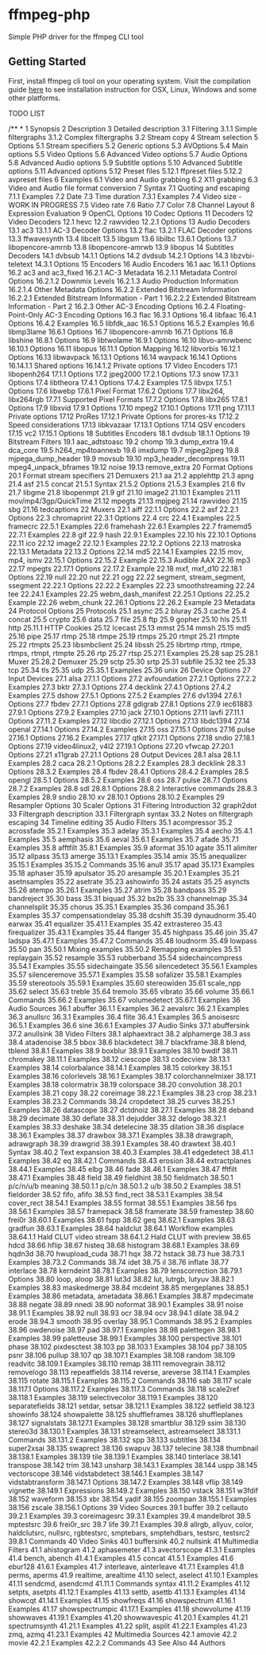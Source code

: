 # ffmpeg-php
Simple PHP driver for the ffmpeg CLI tool

## Getting Started

First, install ffmpeg cli tool on your operating system. Visit the compilation guide [here](https://trac.ffmpeg.org/wiki/CompilationGuide) to see installation instruction for OSX, Linux, Windows and some other platforms.

TODO LIST


/**
 *
1 Synopsis
2 Description
3 Detailed description
    3.1 Filtering
        3.1.1 Simple filtergraphs
        3.1.2 Complex filtergraphs
    3.2 Stream copy
4 Stream selection
5 Options
    5.1 Stream specifiers
    5.2 Generic options
    5.3 AVOptions
    5.4 Main options
    5.5 Video Options
    5.6 Advanced Video options
    5.7 Audio Options
    5.8 Advanced Audio options
    5.9 Subtitle options
    5.10 Advanced Subtitle options
    5.11 Advanced options
    5.12 Preset files
        5.12.1 ffpreset files
        5.12.2 avpreset files
6 Examples
    6.1 Video and Audio grabbing
    6.2 X11 grabbing
    6.3 Video and Audio file format conversion
7 Syntax
    7.1 Quoting and escaping
    7.1.1 Examples
    7.2 Date
    7.3 Time duration
    7.3.1 Examples
    7.4 Video size - WORK IN PROGRESS
    7.5 Video rate
    7.6 Ratio
    7.7 Color
    7.8 Channel Layout
8 Expression Evaluation
9 OpenCL Options
10 Codec Options
11 Decoders
12 Video Decoders
    12.1 hevc
    12.2 rawvideo
        12.2.1 Options
13 Audio Decoders
    13.1 ac3
        13.1.1 AC-3 Decoder Options
    13.2 flac
        13.2.1 FLAC Decoder options
    13.3 ffwavesynth
    13.4 libcelt
    13.5 libgsm
    13.6 libilbc
    13.6.1 Options
    13.7 libopencore-amrnb
    13.8 libopencore-amrwb
    13.9 libopus
14 Subtitles Decoders
    14.1 dvbsub
        14.1.1 Options
    14.2 dvdsub
        14.2.1 Options
    14.3 libzvbi-teletext
        14.3.1 Options
15 Encoders
16 Audio Encoders
    16.1 aac
        16.1.1 Options
    16.2 ac3 and ac3_fixed
        16.2.1 AC-3 Metadata
            16.2.1.1 Metadata Control Options
            16.2.1.2 Downmix Levels
            16.2.1.3 Audio Production Information
            16.2.1.4 Other Metadata Options
        16.2.2 Extended Bitstream Information
            16.2.2.1 Extended Bitstream Information - Part 1
            16.2.2.2 Extended Bitstream Information - Part 2
        16.2.3 Other AC-3 Encoding Options
        16.2.4 Floating-Point-Only AC-3 Encoding Options
    16.3 flac
        16.3.1 Options
    16.4 libfaac
        16.4.1 Options
        16.4.2 Examples
    16.5 libfdk_aac
        16.5.1 Options
        16.5.2 Examples
    16.6 libmp3lame
        16.6.1 Options
    16.7 libopencore-amrnb
        16.7.1 Options
    16.8 libshine
        16.8.1 Options
    16.9 libtwolame
        16.9.1 Options
    16.10 libvo-amrwbenc
        16.10.1 Options
    16.11 libopus
        16.11.1 Option Mapping
    16.12 libvorbis
        16.12.1 Options
    16.13 libwavpack
        16.13.1 Options
    16.14 wavpack
        16.14.1 Options
            16.14.1.1 Shared options
            16.14.1.2 Private options
17 Video Encoders
    17.1 libopenh264
        17.1.1 Options
    17.2 jpeg2000
        17.2.1 Options
    17.3 snow
        17.3.1 Options
    17.4 libtheora
        17.4.1 Options
        17.4.2 Examples
    17.5 libvpx
        17.5.1 Options
    17.6 libwebp
        17.6.1 Pixel Format
        17.6.2 Options
    17.7 libx264, libx264rgb
        17.7.1 Supported Pixel Formats
        17.7.2 Options
    17.8 libx265
        17.8.1 Options
    17.9 libxvid
        17.9.1 Options
    17.10 mpeg2
        17.10.1 Options
    17.11 png
        17.11.1 Private options
    17.12 ProRes
        17.12.1 Private Options for prores-ks
        17.12.2 Speed considerations
    17.13 libkvazaar
        17.13.1 Options
    17.14 QSV encoders
    17.15 vc2
        17.15.1 Options
18 Subtitles Encoders
    18.1 dvdsub
        18.1.1 Options
19 Bitstream Filters
    19.1 aac_adtstoasc
    19.2 chomp
    19.3 dump_extra
    19.4 dca_core
    19.5 h264_mp4toannexb
    19.6 imxdump
    19.7 mjpeg2jpeg
    19.8 mjpega_dump_header
    19.9 movsub
    19.10 mp3_header_decompress
    19.11 mpeg4_unpack_bframes
    19.12 noise
    19.13 remove_extra
20 Format Options
    20.1 Format stream specifiers
21 Demuxers
    21.1 aa
    21.2 applehttp
    21.3 apng
    21.4 asf
    21.5 concat
        21.5.1 Syntax
        21.5.2 Options
        21.5.3 Examples
    21.6 flv
    21.7 libgme
    21.8 libopenmpt
    21.9 gif
    21.10 image2
    21.10.1 Examples
    21.11 mov/mp4/3gp/QuickTime
    21.12 mpegts
    21.13 mpjpeg
    21.14 rawvideo
    21.15 sbg
    21.16 tedcaptions
22 Muxers
    22.1 aiff
        22.1.1 Options
    22.2 asf
        22.2.1 Options
    22.3 chromaprint
        22.3.1 Options
    22.4 crc
        22.4.1 Examples
    22.5 framecrc
        22.5.1 Examples
    22.6 framehash
        22.6.1 Examples
    22.7 framemd5
        22.7.1 Examples
    22.8 gif
    22.9 hash
        22.9.1 Examples
    22.10 hls
        22.10.1 Options
    22.11 ico
    22.12 image2
        22.12.1 Examples
        22.12.2 Options
    22.13 matroska
        22.13.1 Metadata
        22.13.2 Options
    22.14 md5
        22.14.1 Examples
    22.15 mov, mp4, ismv
        22.15.1 Options
        22.15.2 Example
        22.15.3 Audible AAX
    22.16 mp3
    22.17 mpegts
        22.17.1 Options
        22.17.2 Example
    22.18 mxf, mxf_d10
        22.18.1 Options
    22.19 null
    22.20 nut
    22.21 ogg
    22.22 segment, stream_segment, ssegment
        22.22.1 Options
        22.22.2 Examples
    22.23 smoothstreaming
    22.24 tee
        22.24.1 Examples
    22.25 webm_dash_manifest
        22.25.1 Options
        22.25.2 Example
    22.26 webm_chunk
        22.26.1 Options
        22.26.2 Example
23 Metadata
24 Protocol Options
25 Protocols
    25.1 async
    25.2 bluray
    25.3 cache
    25.4 concat
    25.5 crypto
    25.6 data
    25.7 file
    25.8 ftp
    25.9 gopher
    25.10 hls
    25.11 http
        25.11.1 HTTP Cookies
    25.12 Icecast
    25.13 mmst
    25.14 mmsh
    25.15 md5
    25.16 pipe
    25.17 rtmp
    25.18 rtmpe
    25.19 rtmps
    25.20 rtmpt
    25.21 rtmpte
    25.22 rtmpts
    25.23 libsmbclient
    25.24 libssh
    25.25 librtmp rtmp, rtmpe, rtmps, rtmpt, rtmpte
    25.26 rtp
    25.27 rtsp
        25.27.1 Examples
    25.28 sap
        25.28.1 Muxer
        25.28.2 Demuxer
    25.29 sctp
    25.30 srtp
    25.31 subfile
    25.32 tee
    25.33 tcp
    25.34 tls
    25.35 udp
        25.35.1 Examples
    25.36 unix
26 Device Options
27 Input Devices
    27.1 alsa
    27.1.1 Options
    27.2 avfoundation
        27.2.1 Options
        27.2.2 Examples
    27.3 bktr
        27.3.1 Options
    27.4 decklink
        27.4.1 Options
        27.4.2 Examples
    27.5 dshow
        27.5.1 Options
        27.5.2 Examples
    27.6 dv1394
        27.6.1 Options
    27.7 fbdev
        27.7.1 Options
    27.8 gdigrab
        27.8.1 Options
    27.9 iec61883
        27.9.1 Options
        27.9.2 Examples
    27.10 jack
        27.10.1 Options
    27.11 lavfi
        27.11.1 Options
        27.11.2 Examples
    27.12 libcdio
        27.12.1 Options
    27.13 libdc1394
    27.14 openal
        27.14.1 Options
        27.14.2 Examples
    27.15 oss
        27.15.1 Options
    27.16 pulse
        27.16.1 Options
        27.16.2 Examples
    27.17 qtkit
        27.17.1 Options
    27.18 sndio
        27.18.1 Options
    27.19 video4linux2, v4l2
        27.19.1 Options
    27.20 vfwcap
        27.20.1 Options
    27.21 x11grab
        27.21.1 Options
    28 Output Devices
        28.1 alsa
            28.1.1 Examples
    28.2 caca
28.2.1 Options
28.2.2 Examples
28.3 decklink
28.3.1 Options
28.3.2 Examples
28.4 fbdev
28.4.1 Options
28.4.2 Examples
28.5 opengl
28.5.1 Options
28.5.2 Examples
28.6 oss
28.7 pulse
28.7.1 Options
28.7.2 Examples
28.8 sdl
28.8.1 Options
28.8.2 Interactive commands
28.8.3 Examples
28.9 sndio
28.10 xv
28.10.1 Options
28.10.2 Examples
29 Resampler Options
30 Scaler Options
31 Filtering Introduction
32 graph2dot
33 Filtergraph description
33.1 Filtergraph syntax
33.2 Notes on filtergraph escaping
34 Timeline editing
35 Audio Filters
35.1 acompressor
35.2 acrossfade
35.2.1 Examples
35.3 adelay
35.3.1 Examples
35.4 aecho
35.4.1 Examples
35.5 aemphasis
35.6 aeval
35.6.1 Examples
35.7 afade
35.7.1 Examples
35.8 afftfilt
35.8.1 Examples
35.9 aformat
35.10 agate
35.11 alimiter
35.12 allpass
35.13 amerge
35.13.1 Examples
35.14 amix
35.15 anequalizer
35.15.1 Examples
35.15.2 Commands
35.16 anull
35.17 apad
35.17.1 Examples
35.18 aphaser
35.19 apulsator
35.20 aresample
35.20.1 Examples
35.21 asetnsamples
35.22 asetrate
35.23 ashowinfo
35.24 astats
35.25 asyncts
35.26 atempo
35.26.1 Examples
35.27 atrim
35.28 bandpass
35.29 bandreject
35.30 bass
35.31 biquad
35.32 bs2b
35.33 channelmap
35.34 channelsplit
35.35 chorus
35.35.1 Examples
35.36 compand
35.36.1 Examples
35.37 compensationdelay
35.38 dcshift
35.39 dynaudnorm
35.40 earwax
35.41 equalizer
35.41.1 Examples
35.42 extrastereo
35.43 firequalizer
35.43.1 Examples
35.44 flanger
35.45 highpass
35.46 join
35.47 ladspa
35.47.1 Examples
35.47.2 Commands
35.48 loudnorm
35.49 lowpass
35.50 pan
35.50.1 Mixing examples
35.50.2 Remapping examples
35.51 replaygain
35.52 resample
35.53 rubberband
35.54 sidechaincompress
35.54.1 Examples
35.55 sidechaingate
35.56 silencedetect
35.56.1 Examples
35.57 silenceremove
35.57.1 Examples
35.58 sofalizer
35.58.1 Examples
35.59 stereotools
35.59.1 Examples
35.60 stereowiden
35.61 scale_npp
35.62 select
35.63 treble
35.64 tremolo
35.65 vibrato
35.66 volume
35.66.1 Commands
35.66.2 Examples
35.67 volumedetect
35.67.1 Examples
36 Audio Sources
36.1 abuffer
36.1.1 Examples
36.2 aevalsrc
36.2.1 Examples
36.3 anullsrc
36.3.1 Examples
36.4 flite
36.4.1 Examples
36.5 anoisesrc
36.5.1 Examples
36.6 sine
36.6.1 Examples
37 Audio Sinks
37.1 abuffersink
37.2 anullsink
38 Video Filters
38.1 alphaextract
38.2 alphamerge
38.3 ass
38.4 atadenoise
38.5 bbox
38.6 blackdetect
38.7 blackframe
38.8 blend, tblend
38.8.1 Examples
38.9 boxblur
38.9.1 Examples
38.10 bwdif
38.11 chromakey
38.11.1 Examples
38.12 ciescope
38.13 codecview
38.13.1 Examples
38.14 colorbalance
38.14.1 Examples
38.15 colorkey
38.15.1 Examples
38.16 colorlevels
38.16.1 Examples
38.17 colorchannelmixer
38.17.1 Examples
38.18 colormatrix
38.19 colorspace
38.20 convolution
38.20.1 Examples
38.21 copy
38.22 coreimage
38.22.1 Examples
38.23 crop
38.23.1 Examples
38.23.2 Commands
38.24 cropdetect
38.25 curves
38.25.1 Examples
38.26 datascope
38.27 dctdnoiz
38.27.1 Examples
38.28 deband
38.29 decimate
38.30 deflate
38.31 dejudder
38.32 delogo
38.32.1 Examples
38.33 deshake
38.34 detelecine
38.35 dilation
38.36 displace
38.36.1 Examples
38.37 drawbox
38.37.1 Examples
38.38 drawgraph, adrawgraph
38.39 drawgrid
38.39.1 Examples
38.40 drawtext
38.40.1 Syntax
38.40.2 Text expansion
38.40.3 Examples
38.41 edgedetect
38.41.1 Examples
38.42 eq
38.42.1 Commands
38.43 erosion
38.44 extractplanes
38.44.1 Examples
38.45 elbg
38.46 fade
38.46.1 Examples
38.47 fftfilt
38.47.1 Examples
38.48 field
38.49 fieldhint
38.50 fieldmatch
38.50.1 p/c/n/u/b meaning
38.50.1.1 p/c/n
38.50.1.2 u/b
38.50.2 Examples
38.51 fieldorder
38.52 fifo, afifo
38.53 find_rect
38.53.1 Examples
38.54 cover_rect
38.54.1 Examples
38.55 format
38.55.1 Examples
38.56 fps
38.56.1 Examples
38.57 framepack
38.58 framerate
38.59 framestep
38.60 frei0r
38.60.1 Examples
38.61 fspp
38.62 geq
38.62.1 Examples
38.63 gradfun
38.63.1 Examples
38.64 haldclut
38.64.1 Workflow examples
38.64.1.1 Hald CLUT video stream
38.64.1.2 Hald CLUT with preview
38.65 hdcd
38.66 hflip
38.67 histeq
38.68 histogram
38.68.1 Examples
38.69 hqdn3d
38.70 hwupload_cuda
38.71 hqx
38.72 hstack
38.73 hue
38.73.1 Examples
38.73.2 Commands
38.74 idet
38.75 il
38.76 inflate
38.77 interlace
38.78 kerndeint
38.78.1 Examples
38.79 lenscorrection
38.79.1 Options
38.80 loop, aloop
38.81 lut3d
38.82 lut, lutrgb, lutyuv
38.82.1 Examples
38.83 maskedmerge
38.84 mcdeint
38.85 mergeplanes
38.85.1 Examples
38.86 metadata, ametadata
38.86.1 Examples
38.87 mpdecimate
38.88 negate
38.89 nnedi
38.90 noformat
38.90.1 Examples
38.91 noise
38.91.1 Examples
38.92 null
38.93 ocr
38.94 ocv
38.94.1 dilate
38.94.2 erode
38.94.3 smooth
38.95 overlay
38.95.1 Commands
38.95.2 Examples
38.96 owdenoise
38.97 pad
38.97.1 Examples
38.98 palettegen
38.98.1 Examples
38.99 paletteuse
38.99.1 Examples
38.100 perspective
38.101 phase
38.102 pixdesctest
38.103 pp
38.103.1 Examples
38.104 pp7
38.105 psnr
38.106 pullup
38.107 qp
38.107.1 Examples
38.108 random
38.109 readvitc
38.109.1 Examples
38.110 remap
38.111 removegrain
38.112 removelogo
38.113 repeatfields
38.114 reverse, areverse
38.114.1 Examples
38.115 rotate
38.115.1 Examples
38.115.2 Commands
38.116 sab
38.117 scale
38.117.1 Options
38.117.2 Examples
38.117.3 Commands
38.118 scale2ref
38.118.1 Examples
38.119 selectivecolor
38.119.1 Examples
38.120 separatefields
38.121 setdar, setsar
38.121.1 Examples
38.122 setfield
38.123 showinfo
38.124 showpalette
38.125 shuffleframes
38.126 shuffleplanes
38.127 signalstats
38.127.1 Examples
38.128 smartblur
38.129 ssim
38.130 stereo3d
38.130.1 Examples
38.131 streamselect, astreamselect
38.131.1 Commands
38.131.2 Examples
38.132 spp
38.133 subtitles
38.134 super2xsai
38.135 swaprect
38.136 swapuv
38.137 telecine
38.138 thumbnail
38.138.1 Examples
38.139 tile
38.139.1 Examples
38.140 tinterlace
38.141 transpose
38.142 trim
38.143 unsharp
38.143.1 Examples
38.144 uspp
38.145 vectorscope
38.146 vidstabdetect
38.146.1 Examples
38.147 vidstabtransform
38.147.1 Options
38.147.2 Examples
38.148 vflip
38.149 vignette
38.149.1 Expressions
38.149.2 Examples
38.150 vstack
38.151 w3fdif
38.152 waveform
38.153 xbr
38.154 yadif
38.155 zoompan
38.155.1 Examples
38.156 zscale
38.156.1 Options
39 Video Sources
39.1 buffer
39.2 cellauto
39.2.1 Examples
39.3 coreimagesrc
39.3.1 Examples
39.4 mandelbrot
39.5 mptestsrc
39.6 frei0r_src
39.7 life
39.7.1 Examples
39.8 allrgb, allyuv, color, haldclutsrc, nullsrc, rgbtestsrc, smptebars, smptehdbars, testsrc, testsrc2
39.8.1 Commands
40 Video Sinks
40.1 buffersink
40.2 nullsink
41 Multimedia Filters
41.1 ahistogram
41.2 aphasemeter
41.3 avectorscope
41.3.1 Examples
41.4 bench, abench
41.4.1 Examples
41.5 concat
41.5.1 Examples
41.6 ebur128
41.6.1 Examples
41.7 interleave, ainterleave
41.7.1 Examples
41.8 perms, aperms
41.9 realtime, arealtime
41.10 select, aselect
41.10.1 Examples
41.11 sendcmd, asendcmd
41.11.1 Commands syntax
41.11.2 Examples
41.12 setpts, asetpts
41.12.1 Examples
41.13 settb, asettb
41.13.1 Examples
41.14 showcqt
41.14.1 Examples
41.15 showfreqs
41.16 showspectrum
41.16.1 Examples
41.17 showspectrumpic
41.17.1 Examples
41.18 showvolume
41.19 showwaves
41.19.1 Examples
41.20 showwavespic
41.20.1 Examples
41.21 spectrumsynth
41.21.1 Examples
41.22 split, asplit
41.22.1 Examples
41.23 zmq, azmq
41.23.1 Examples
42 Multimedia Sources
42.1 amovie
42.2 movie
42.2.1 Examples
42.2.2 Commands
43 See Also
44 Authors